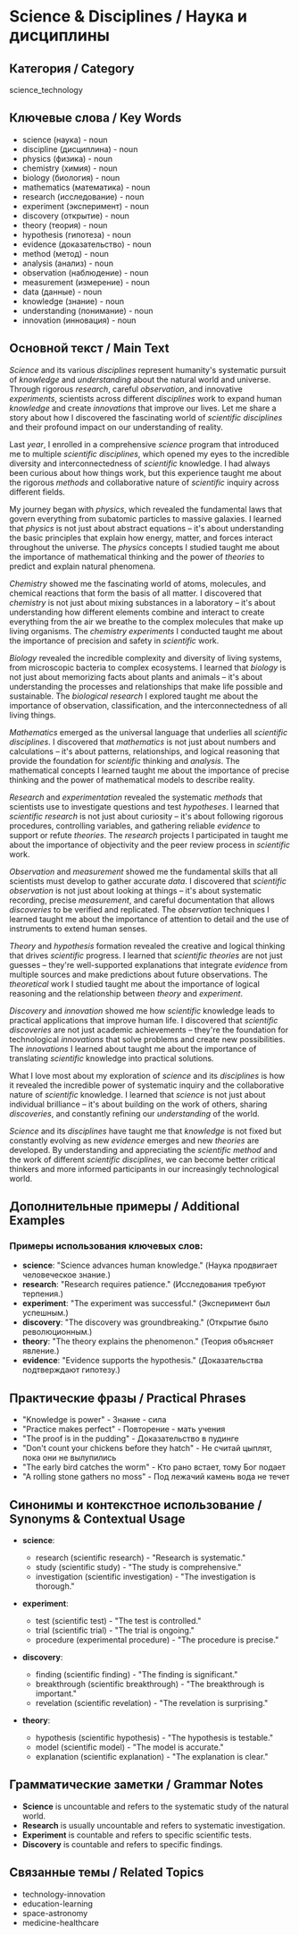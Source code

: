 # Science & Disciplines / Наука и дисциплины

## Категория / Category
science_technology

## Ключевые слова / Key Words
- science (наука) - noun
- discipline (дисциплина) - noun
- physics (физика) - noun
- chemistry (химия) - noun
- biology (биология) - noun
- mathematics (математика) - noun
- research (исследование) - noun
- experiment (эксперимент) - noun
- discovery (открытие) - noun
- theory (теория) - noun
- hypothesis (гипотеза) - noun
- evidence (доказательство) - noun
- method (метод) - noun
- analysis (анализ) - noun
- observation (наблюдение) - noun
- measurement (измерение) - noun
- data (данные) - noun
- knowledge (знание) - noun
- understanding (понимание) - noun
- innovation (инновация) - noun

## Основной текст / Main Text

*Science* and its various *disciplines* represent humanity's systematic pursuit of *knowledge* and *understanding* about the natural world and universe. Through rigorous *research*, careful *observation*, and innovative *experiments*, scientists across different *disciplines* work to expand human *knowledge* and create *innovations* that improve our lives. Let me share a story about how I discovered the fascinating world of *scientific* *disciplines* and their profound impact on our understanding of reality.

Last *year*, I enrolled in a comprehensive *science* program that introduced me to multiple *scientific* *disciplines*, which opened my eyes to the incredible diversity and interconnectedness of *scientific* knowledge. I had always been curious about how things work, but this experience taught me about the rigorous *methods* and collaborative nature of *scientific* inquiry across different fields.

My journey began with *physics*, which revealed the fundamental laws that govern everything from subatomic particles to massive galaxies. I learned that *physics* is not just about abstract equations – it's about understanding the basic principles that explain how energy, matter, and forces interact throughout the universe. The *physics* concepts I studied taught me about the importance of mathematical thinking and the power of *theories* to predict and explain natural phenomena.

*Chemistry* showed me the fascinating world of atoms, molecules, and chemical reactions that form the basis of all matter. I discovered that *chemistry* is not just about mixing substances in a laboratory – it's about understanding how different elements combine and interact to create everything from the air we breathe to the complex molecules that make up living organisms. The *chemistry* *experiments* I conducted taught me about the importance of precision and safety in *scientific* work.

*Biology* revealed the incredible complexity and diversity of living systems, from microscopic bacteria to complex ecosystems. I learned that *biology* is not just about memorizing facts about plants and animals – it's about understanding the processes and relationships that make life possible and sustainable. The *biological* *research* I explored taught me about the importance of observation, classification, and the interconnectedness of all living things.

*Mathematics* emerged as the universal language that underlies all *scientific* *disciplines*. I discovered that *mathematics* is not just about numbers and calculations – it's about patterns, relationships, and logical reasoning that provide the foundation for *scientific* thinking and *analysis*. The mathematical concepts I learned taught me about the importance of precise thinking and the power of mathematical models to describe reality.

*Research* and *experimentation* revealed the systematic *methods* that scientists use to investigate questions and test *hypotheses*. I learned that *scientific* *research* is not just about curiosity – it's about following rigorous procedures, controlling variables, and gathering reliable *evidence* to support or refute *theories*. The *research* projects I participated in taught me about the importance of objectivity and the peer review process in *scientific* work.

*Observation* and *measurement* showed me the fundamental skills that all scientists must develop to gather accurate *data*. I discovered that *scientific* *observation* is not just about looking at things – it's about systematic recording, precise *measurement*, and careful documentation that allows *discoveries* to be verified and replicated. The *observation* techniques I learned taught me about the importance of attention to detail and the use of instruments to extend human senses.

*Theory* and *hypothesis* formation revealed the creative and logical thinking that drives *scientific* progress. I learned that *scientific* *theories* are not just guesses – they're well-supported explanations that integrate *evidence* from multiple sources and make predictions about future observations. The *theoretical* work I studied taught me about the importance of logical reasoning and the relationship between *theory* and *experiment*.

*Discovery* and *innovation* showed me how *scientific* knowledge leads to practical applications that improve human life. I discovered that *scientific* *discoveries* are not just academic achievements – they're the foundation for technological *innovations* that solve problems and create new possibilities. The *innovations* I learned about taught me about the importance of translating *scientific* knowledge into practical solutions.

What I love most about my exploration of *science* and its *disciplines* is how it revealed the incredible power of systematic inquiry and the collaborative nature of *scientific* knowledge. I learned that *science* is not just about individual brilliance – it's about building on the work of others, sharing *discoveries*, and constantly refining our *understanding* of the world.

*Science* and its *disciplines* have taught me that *knowledge* is not fixed but constantly evolving as new *evidence* emerges and new *theories* are developed. By understanding and appreciating the *scientific* *method* and the work of different *scientific* *disciplines*, we can become better critical thinkers and more informed participants in our increasingly technological world.

## Дополнительные примеры / Additional Examples

### Примеры использования ключевых слов:
- **science**: "Science advances human knowledge." (Наука продвигает человеческое знание.)
- **research**: "Research requires patience." (Исследования требуют терпения.)
- **experiment**: "The experiment was successful." (Эксперимент был успешным.)
- **discovery**: "The discovery was groundbreaking." (Открытие было революционным.)
- **theory**: "The theory explains the phenomenon." (Теория объясняет явление.)
- **evidence**: "Evidence supports the hypothesis." (Доказательства подтверждают гипотезу.)

## Практические фразы / Practical Phrases

- "Knowledge is power" - Знание - сила
- "Practice makes perfect" - Повторение - мать учения
- "The proof is in the pudding" - Доказательство в пудинге
- "Don't count your chickens before they hatch" - Не считай цыплят, пока они не вылупились
- "The early bird catches the worm" - Кто рано встает, тому Бог подает
- "A rolling stone gathers no moss" - Под лежачий камень вода не течет

## Синонимы и контекстное использование / Synonyms & Contextual Usage

- **science**: 
  - research (scientific research) - "Research is systematic."
  - study (scientific study) - "The study is comprehensive."
  - investigation (scientific investigation) - "The investigation is thorough."

- **experiment**: 
  - test (scientific test) - "The test is controlled."
  - trial (scientific trial) - "The trial is ongoing."
  - procedure (experimental procedure) - "The procedure is precise."

- **discovery**: 
  - finding (scientific finding) - "The finding is significant."
  - breakthrough (scientific breakthrough) - "The breakthrough is important."
  - revelation (scientific revelation) - "The revelation is surprising."

- **theory**: 
  - hypothesis (scientific hypothesis) - "The hypothesis is testable."
  - model (scientific model) - "The model is accurate."
  - explanation (scientific explanation) - "The explanation is clear."

## Грамматические заметки / Grammar Notes

- **Science** is uncountable and refers to the systematic study of the natural world.
- **Research** is usually uncountable and refers to systematic investigation.
- **Experiment** is countable and refers to specific scientific tests.
- **Discovery** is countable and refers to specific findings.

## Связанные темы / Related Topics

- technology-innovation
- education-learning
- space-astronomy
- medicine-healthcare

